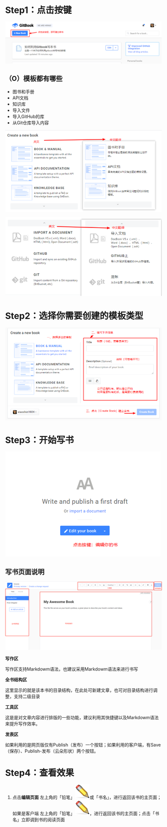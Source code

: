 # Step1：点击按键

![](/assets/jmuu.png)

## （O）模板都有哪些

* 图书和手册
* API文档
* 知识库
* 导入文件
* 导入GitHub的库
* 从Git仓库导入内容

![](/assets/模板001.png)

![](/assets/模板002.png)

# Step2：选择你需要创建的模板类型

![](/assets/模板003.png)

# Step3：开始写书

![](/assets/写书1.png)

## 写书页面说明

![](/assets/写作页面1.png)

**写作区**

写作区支持Markdowm语法，也建议采用Markdowm语法来进行书写

**全书结构区**

这里显示的就是该本书的目录结构，在此处可新建文章，也可对目录结构进行调整，支持二级目录

**工具区**

这是是对文章内容进行排版的一些功能，建议利用其快捷键以及Markdowm语法来提升写作效率。

**发表区**

如果利用的是网页版仅有Publish（发布）一个按钮；如果利用的客户端，有Save（保存）、Publish-发布（云朵形状）两个按钮。

# Step4：查看效果

1. 点击**编辑页面** 左上角的「铅笔」![](/assets/铅笔)或「书名」，进行返回该书的主页面；如果是客户端 左上角的「铅笔」![](/assets/铅笔)，进行返回该书的主页面；点击「书名」立即调到书的阅读页面




